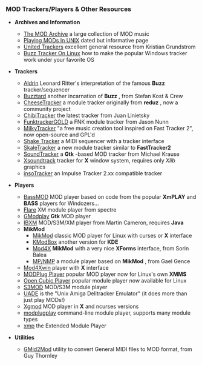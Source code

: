 ### MOD Trackers/Players & Other Resources

  * **Archives and Information**
    * [The MOD Archive](http://modarchive.org) a large collection of MOD music 
    * [Playing MODs In UNIX](http://www.castlex.com/modfaq/3-6.html) dated but informative page 
    * [United Trackers](http://www.united-trackers.org/) excellent general resource from Kristian Grundstrom 
    * [Buzz Tracker On Linux](http://flavor8.com/index.php/2005/10/15/buzz-tracker-on-linux/) how to make the popular Windows tracker work under your favorite OS 

  * **Trackers**
    * [Aldrin](http://trac.zeitherrschaft.org/aldrin/) Leonard Ritter's interpretation of the famous **Buzz** tracker/sequencer 
    * [Buzztard](http://www.buzztard.org/) another incarnation of **Buzz** , from Stefan Kost & Crew 
    * [CheeseTracker](http://cheesetracker.sourceforge.net/) a module tracker originally from **reduz** , now a community project 
    * [ChibiTracker](http://www.chibitracker.com/) the latest tracker from Juan Linietsky 
    * [FunktrackerGOLD](http://www.ibiblio.org/pub/Linux/apps/sound/players/) a FNK module tracker from Jason Nunn 
    * [MilkyTracker](http://www.milkytracker.net/) "a free music creation tool inspired on Fast Tracker 2", now open-source and GPL'd 
    * [Shake Tracker](http://freshmeat.net/projects/shaketracker/) a MIDI sequencer with a tracker interface 
    * [SkaleTracker](http://www.skale.org/) a new module tracker similar to **FastTracker2**
    * [SoundTracker](http://www.soundtracker.org) a **Gtk** -based MOD tracker from Michael Krause 
    * [Xsoundtrack](http://sed.free.fr/xsound/) tracker for **X** window system, requires only _Xlib_ graphics 
    * [insoTracker](http://insotracker.sourceforge.net/) an Impulse Tracker 2.xx compatible tracker 

  * **Players**
    * [BassMOD](http://www.un4seen.com/music/) MOD player based on code from the popular **XmPLAY** and **BASS** players for Windozers... 
    * [Flare](http://flare.theplanes.org/) XM module player from spectre 
    * [GModplay](http://rani.free.fr/) **Gtk** MOD player 
    * [IBXM](http://geocities.com/sunet2000/) MOD/S3M/XM player from Martin Cameron, requires **Java**
    * **MikMod**
      * [MikMod](http://mikmod.raphnet.net/) classic MOD player for Linux with curses or **X** interface 
      * [KModBox](http://www.geocities.com/SiliconValley/Haven/3864/mainframes.html) another version for **KDE**
      * [Mod4X](http://www.ibiblio.org/pub/Linux/apps/sound/players/) **MikMod** with a very nice **XForms** interface, from Sorin Balea 
      * [MP/NMP](http://mp.waw.cx/) a module player based on **MikMod** , from Gael Gence 
    * [Mod4Xwin](http://www.ibiblio.org/pub/Linux/apps/sound/players/) player with **X** interface 
    * [MODPlug Player](http://modplug-xmms.sourceforge.net/) popular MOD player now for Linux's own **XMMS**
    * [Open Cubic Player](http://www.cubic.org/player/) popular module player now available for Linux 
    * [S3MOD](ftp://sunsite.unc.edu/pub/Linux/apps/sound/players/) MOD/S3M module player 
    * [UADE](http://zakalwe.fi/uade/) is the "Unix Amiga Delitracker Emulator" (it does more than just play MODs!) 
    * [Xgmod](http://www.nyx.net/~arobinso/xgmod.html) MOD player in **X** and ncurses versions 
    * [modplugplay](http://gnu.ethz.ch/linuks.mine.nu/modplugplay/) command-line module player, supports many module types 
    * [xmp](http://xmp.sourceforge.net/) the Extended Module Player 

  * **Utilities**
    * [GMid2Mod](http://slick.cokeandcode.com/static.php?page=GMid2Mod) utility to convert General MIDI files to MOD format, from Guy Thornley  

